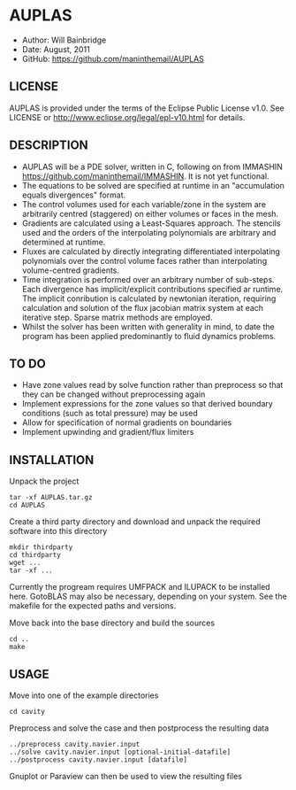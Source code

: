 AUPLAS
======

* Author:	Will Bainbridge
* Date:		August, 2011
* GitHub:	<https://github.com/maninthemail/AUPLAS>

LICENSE
-------

AUPLAS is provided under the terms of the Eclipse Public License v1.0. See LICENSE or <http://www.eclipse.org/legal/epl-v10.html> for details.

DESCRIPTION
-----------

* AUPLAS will be a PDE solver, written in C, following on from IMMASHIN <https://github.com/maninthemail/IMMASHIN>. It is not yet functional.
* The equations to be solved are specified at runtime in an "accumulation equals divergences" format.
* The control volumes used for each variable/zone in the system are arbitrarily centred (staggered) on either volumes or faces in the mesh.
* Gradients are calculated using a Least-Squares approach. The stencils used and the orders of the interpolating polynomials are arbitrary and determined at runtime.
* Fluxes are calculated by directly integrating differentiated interpolating polynomials over the control volume faces rather than interpolating volume-centred gradients.
* Time integration is performed over an arbitrary number of sub-steps. Each divergence has implicit/explicit contributions specified ar runtime. The implicit conribution is calculated by newtonian iteration, requiring calculation and solution of the flux jacobian matrix system at each iterative step. Sparse matrix methods are employed.
* Whilst the solver has been written with generality in mind, to date the program has been applied predominantly to fluid dynamics problems.

TO DO
-----

* Have zone values read by solve function rather than preprocess so that they can be changed without preprocessing again
* Implement expressions for the zone values so that derived boundary conditions (such as total pressure) may be used
* Allow for specification of normal gradients on boundaries
* Implement upwinding and gradient/flux limiters

INSTALLATION
------------

Unpack the project

	tar -xf AUPLAS.tar.gz
	cd AUPLAS

Create a third party directory and download and unpack the required software into this directory

	mkdir thirdparty
	cd thirdparty
	wget ...
	tar -xf ...

Currently the progream requires UMFPACK and ILUPACK to be installed here. GotoBLAS may also be necessary, depending on your system. See the makefile for the expected paths and versions.

Move back into the base directory and build the sources

	cd ..
	make

USAGE
-----

Move into one of the example directories

	cd cavity

Preprocess and solve the case and then postprocess the resulting data

	../preprocess cavity.navier.input
	../solve cavity.navier.input [optional-initial-datafile]
	../postprocess cavity.navier.input [datafile]

Gnuplot or Paraview can then be used to view the resulting files

